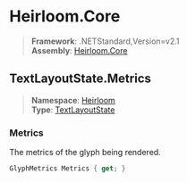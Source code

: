 # Heirloom.Core

> **Framework**: .NETStandard,Version=v2.1  
> **Assembly**: [Heirloom.Core][0]  

## TextLayoutState.Metrics

> **Namespace**: [Heirloom][0]  
> **Type**: [TextLayoutState][1]  

### Metrics

The metrics of the glyph being rendered.

```cs
GlyphMetrics Metrics { get; }
```

[0]: ../Heirloom.Core.md
[1]: Heirloom.TextLayoutState.md
